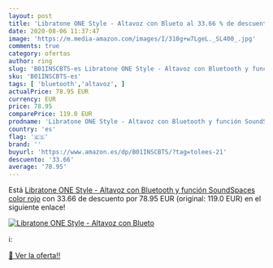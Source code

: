 ```yaml
---
layout: post
title: 'Libratone ONE Style - Altavoz con Blueto al 33.66 % de descuento'
date: 2020-08-06 11:37:47
image: 'https://m.media-amazon.com/images/I/310g+w7LgeL._SL400_.jpg'
comments: true
category: ofertas
author: ring
slug: 'B01INSCBTS-es Libratone ONE Style - Altavoz con Bluetooth y función...'
sku: 'B01INSCBTS-es'
tags: [ 'bluetooth','altavoz', ]
actualPrice: 78.95 EUR
currency: EUR
price: 78.95
comparePrice: 119.0 EUR
prodname: 'Libratone ONE Style - Altavoz con Bluetooth y función SoundSpaces  color rojo'
country: 'es'
flag: '🇪🇸'
brand: ''
buyurl: 'https://www.amazon.es/dp/B01INSCBTS/?tag=tolees-21'
descuento: '33.66'
average: '78.95'
---
```


Está [Libratone ONE Style - Altavoz con Bluetooth y función SoundSpaces  color rojo](https://www.amazon.es/dp/B01INSCBTS/?tag=tolees-21) con 33.66 de descuento por 78.95 EUR (original: 119.0 EUR) en el siguiente enlace!

[![Libratone ONE Style - Altavoz con Blueto](https://m.media-amazon.com/images/I/310g+w7LgeL._SL400_.jpg)](https://www.amazon.es/dp/B01INSCBTS/?tag=tolees-21)

ℹ️:


[🛒 Ver la oferta!!](https://www.amazon.es/dp/B01INSCBTS/?tag=tolees-21)
